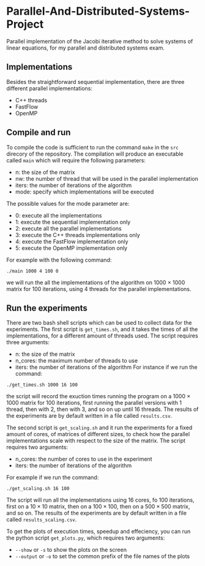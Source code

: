 # Parallel-And-Distributed-Systems-Project
Parallel implementation of the Jacobi iterative method to solve systems of linear equations, for my parallel and distributed systems exam.

## Implementations
Besides the straightforward sequential implementation, there are three different parallel implementations:
- C++ threads
- FastFlow
- OpenMP

## Compile and run
To compile the code is sufficient to run the command `make` in the `src` direcory of the repository. The compilation will produce an executable called `main` which will require the following parameters:
- n: the size of the matrix
- nw: the number of thread that will be used in the parallel implementation
- iters: the number of iterations of the algorithm
- mode: specify which implementations will be executed

The possible values for the mode parameter are:
- 0: execute all the implementations
- 1: execute the sequential implementation only
- 2: execute all the parallel implementations
- 3: execute the C++ threads implementations only
- 4: execute the FastFlow implementation only
- 5: execute the OpenMP implementation only

For example with the following command:
```
./main 1000 4 100 0
```
we will run the all the implementations of the algorithm on 1000 $\times$ 1000 matrix for 100 iterations, using 4 threads for the parallel implementations.

## Run the experiments
There are two bash shell scripts which can be used to collect data for the experiments. The first script is `get_times.sh`, and it takes the times of all the implementations, for a different amount of threads used. The script requires three arguments:
- n: the size of the matrix
- n_cores: the maximum number of threads to use  
- iters: the number of iterations of the algorithm
For instance if we run the command:
```
./get_times.sh 1000 16 100
```
the script will record the exuction times running the program on a 1000 $\times$ 1000 matrix for 100 iterations, first running the parallel versions with 1 thread, then with 2, then with 3, and so on up until 16 threads.
The results of the experiments are by default written in a file called `results.csv`.

The second script is `get_scaling.sh` and it run the experiments for a fixed amount of cores, of matrices of different sizes, to check how the parallel implementations scale with respect to the size of the matrix. The script requires two arguments:
- n_cores: the number of cores to use in the experiment
- iters: the number of iterations of the algorithm

For example if we run the command:
```
./get_scaling.sh 16 100
```
The script will run all the implementations using 16 cores, fo 100 iterations, first on a $10\times10$ matrix, then on a $100\times100$, then on a $500\times500$ matrix, and so on. The results of the experiments are by default written in a file called `results_scaling.csv`.

To get the plots of execution times, speedup and effeciency, you can run the python script `get_plots.py`, which requires two arguments:
- `--show` or `-s` to show the plots on the screen
- `--output` or `-o` to set the common prefix of the file names of the plots